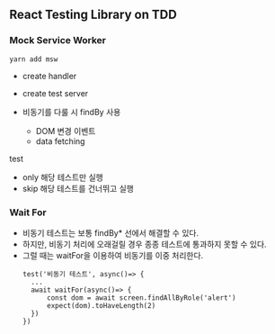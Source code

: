 ## React Testing Library on TDD

### Mock Service Worker

```
yarn add msw
```

- create handler
- create test server

- 비동기를 다룰 시 findBy 사용
  - DOM 변경 이벤트
  - data fetching

test

- only
  해당 테스트만 실행
- skip
  해당 테스트를 건너뛰고 실행

### Wait For

- 비동기 테스트는 보통 findBy\* 선에서 해결할 수 있다.
- 하지만, 비동기 처리에 오래걸릴 경우 종종 테스트에 통과하지 못할 수 있다.
- 그럴 때는 waitFor을 이용하여 비동기를 이중 처리한다.
  ```
  test('비동기 테스트', async()=> {
    ...
    await waitFor(async()=> {
        const dom = await screen.findAllByRole('alert')
        expect(dom).toHaveLength(2)
    })
  })
  ```
